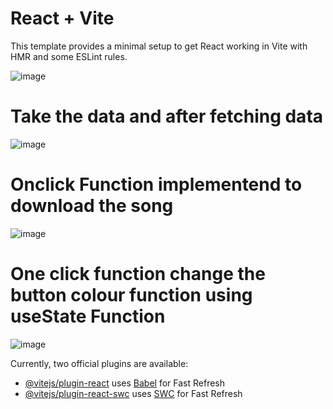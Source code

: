 # React + Vite

This template provides a minimal setup to get React working in Vite with HMR and some ESLint rules.

![image](https://github.com/Sandeep-Raj-CSE/React_Basic/assets/93475813/8795fc7c-cf25-4923-970a-b70ab9f88059)

# Take the data and after fetching data 
![image](https://github.com/Sandeep-Raj-CSE/React_Basic/assets/93475813/62b9547a-0f6c-4541-a2d7-9f6e5c60ad35)


# Onclick Function implementend to download the song 
![image](https://github.com/Sandeep-Raj-CSE/React_Basic/assets/93475813/bf77cfd1-c2d0-46bc-88fa-c566f3b9c6e2)

# One click function change the button colour function using useState Function
![image](https://github.com/Sandeep-Raj-CSE/React_Basic/assets/93475813/c73d915e-a76d-453a-9da1-53ee9c970e3a)




Currently, two official plugins are available:

- [@vitejs/plugin-react](https://github.com/vitejs/vite-plugin-react/blob/main/packages/plugin-react/README.md) uses [Babel](https://babeljs.io/) for Fast Refresh
- [@vitejs/plugin-react-swc](https://github.com/vitejs/vite-plugin-react-swc) uses [SWC](https://swc.rs/) for Fast Refresh
